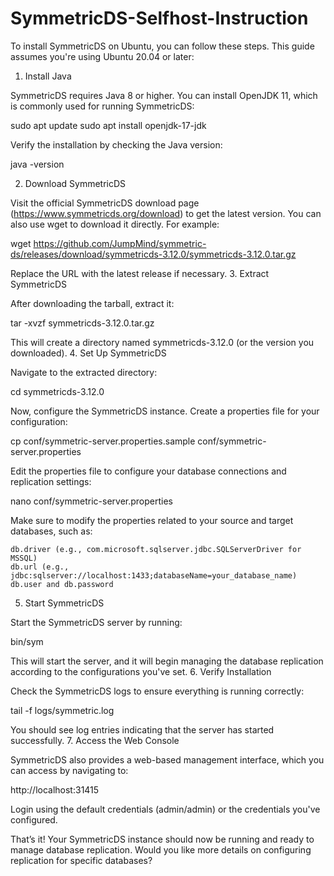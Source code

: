 # SymmetricDS-Selfhost-Instruction

To install SymmetricDS on Ubuntu, you can follow these steps. This guide assumes you're using Ubuntu 20.04 or later:
1. Install Java

SymmetricDS requires Java 8 or higher. You can install OpenJDK 11, which is commonly used for running SymmetricDS:

sudo apt update
sudo apt install openjdk-17-jdk

Verify the installation by checking the Java version:

java -version

2. Download SymmetricDS

Visit the official SymmetricDS download page (https://www.symmetricds.org/download) to get the latest version. You can also use wget to download it directly. For example:

wget https://github.com/JumpMind/symmetric-ds/releases/download/symmetricds-3.12.0/symmetricds-3.12.0.tar.gz

Replace the URL with the latest release if necessary.
3. Extract SymmetricDS

After downloading the tarball, extract it:

tar -xvzf symmetricds-3.12.0.tar.gz

This will create a directory named symmetricds-3.12.0 (or the version you downloaded).
4. Set Up SymmetricDS

Navigate to the extracted directory:

cd symmetricds-3.12.0

Now, configure the SymmetricDS instance. Create a properties file for your configuration:

cp conf/symmetric-server.properties.sample conf/symmetric-server.properties

Edit the properties file to configure your database connections and replication settings:

nano conf/symmetric-server.properties

Make sure to modify the properties related to your source and target databases, such as:

    db.driver (e.g., com.microsoft.sqlserver.jdbc.SQLServerDriver for MSSQL)
    db.url (e.g., jdbc:sqlserver://localhost:1433;databaseName=your_database_name)
    db.user and db.password

5. Start SymmetricDS

Start the SymmetricDS server by running:

bin/sym

This will start the server, and it will begin managing the database replication according to the configurations you've set.
6. Verify Installation

Check the SymmetricDS logs to ensure everything is running correctly:

tail -f logs/symmetric.log

You should see log entries indicating that the server has started successfully.
7. Access the Web Console

SymmetricDS also provides a web-based management interface, which you can access by navigating to:

http://localhost:31415

Login using the default credentials (admin/admin) or the credentials you've configured.

That’s it! Your SymmetricDS instance should now be running and ready to manage database replication. Would you like more details on configuring replication for specific databases?

